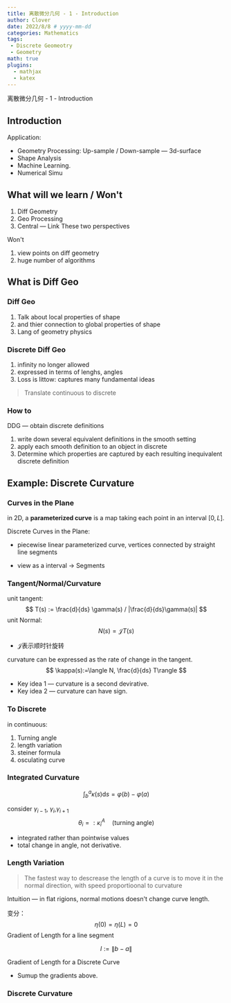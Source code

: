 ```yaml
---
title: 离散微分几何 - 1 - Introduction 
author: Clover
date: 2022/8/8 # yyyy-mm-dd
categories: Mathematics
tags:
 - Discrete Geomeotry
 - Geometry
math: true
plugins:
  - mathjax
  - katex
---
```


离散微分几何 - 1 - Introduction

<!-- more -->


## Introduction

Application: 

- Geometry Processing: Up-sample / Down-sample — 3d-surface
- Shape Analysis
- Machine Learning.
- Numerical Simu

## What will we learn / Won't

1. Diff Geometry
2. Geo Processing
3. Central — Link These two perspectives

Won't

1. view points on diff geometry
2. huge number of algorithms

## What is Diff Geo

### Diff Geo

1. Talk about local properties of shape
2. and thier connection to global properties of shape
3. Lang of geometry physics

### Discrete Diff Geo

1. infinity no longer allowed
2. expressed in terms of lenghs, angles
3. Loss is littow: captures many fundamental ideas

> Translate continuous to discrete

### How to

DDG — obtain discrete definitions

1. write down several equivalent definitions in the smooth setting
2. apply each smooth definition to an object in discrete
3. Determine which properties are captured by each resulting inequivalent discrete definition

## Example: Discrete Curvature

### Curves in the Plane

in 2D, a **parameterized curve** is a map taking each point in an interval $[0, L]$.

Discrete Curves in the Plane:

- piecewise linear parameterized curve, vertices connected by straight line segments

- view as a interval $\rightarrow$ Segments

### Tangent/Normal/Curvature

unit tangent:
$$
T(s) := \frac{d}{ds} \gamma(s) / |\frac{d}{ds}\gamma(s)|
$$
unit Normal:
$$
N(s) = \mathcal JT(s)
$$

- $\mathcal J$表示顺时针旋转

curvature can be expressed as the rate of change in the tangent.
$$
\kappa(s):=\langle N, \frac{d}{ds} T\rangle
$$

- Key idea 1 — curvature is a second devirative.
- Key idea 2 — curvature can have sign.

### To Discrete

in continuous:

1. Turning angle 
2. length variation
3. steiner formula
4. osculating curve

### Integrated Curvature

$$
\int _ b ^ a \kappa(s) \mathrm ds = \varphi(b) - \varphi(a)
$$

consider $\gamma_{i - 1}$, $\gamma_{i}$,$\gamma_{i + 1}$
$$
\theta _ i =: \kappa_i ^A\quad (\text{turning angle})
$$

- integrated rather than pointwise values
- total change in angle, not derivative.

### Length Variation

> The fastest way to descrease the length of a curve is to move it in the normal direction, with speed proportioonal to curvature

Intuition — in flat rigions, normal motions doesn't change curve length.

变分：
$$
\eta(0) = \eta(L) = 0
$$
Gradient of Length for a line segment

$$
l:= \| b - a \|
$$

Gradient of Length for a Discrete Curve

- Sumup the gradients above.

### Discrete Curvature






